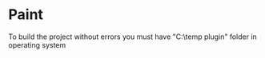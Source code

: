 Paint
=====
To build the project without errors you must have "C:\temp plugin" folder in operating system